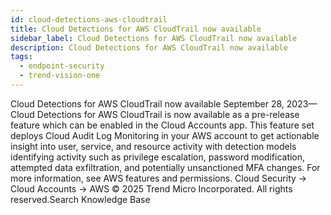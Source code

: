 ```yaml
---
id: cloud-detections-aws-cloudtrail
title: Cloud Detections for AWS CloudTrail now available
sidebar_label: Cloud Detections for AWS CloudTrail now available
description: Cloud Detections for AWS CloudTrail now available
tags:
  - endpoint-security
  - trend-vision-one
---
```


 Cloud Detections for AWS CloudTrail now available September 28, 2023—Cloud Detections for AWS CloudTrail is now available as a pre-release feature which can be enabled in the Cloud Accounts app. This feature set deploys Cloud Audit Log Monitoring in your AWS account to get actionable insight into user, service, and resource activity with detection models identifying activity such as privilege escalation, password modification, attempted data exfiltration, and potentially unsanctioned MFA changes. For more information, see AWS features and permissions. Cloud Security → Cloud Accounts → AWS © 2025 Trend Micro Incorporated. All rights reserved.Search Knowledge Base